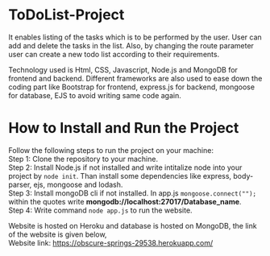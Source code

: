 # ToDoList-Project
It enables listing of the tasks which is to be performed by the user. User can add and delete the tasks in the list. Also, by changing the route parameter user
can create a new todo list according to their requirements. 

Technology used is Html, CSS, Javascript, Node.js and MongoDB for frontend and backend. Different frameworks are also used to ease down the coding part like Bootstrap
for frontend, express.js for backend, mongoose for database, EJS to avoid writing same code again.

# How to Install and Run the Project
Follow the following steps to run the project on your machine:<br/>
Step 1: Clone the repository to your machine. <br/>
Step 2: Install Node.js if not installed and write intitalize node into your project by `node init`. Than install some dependencies like express, body-parser, ejs, mongoose and
 lodash. <br/>
 Step 3: Install mongoDB cli if not installed. In app.js `mongoose.connect("");` within the quotes write **mongodb://localhost:27017/Database_name**. <br/>
 Step 4: Write command `node app.js` to run the website. <br/>
 
 Website is hosted on Heroku and database is hosted on MongoDB, the link of the website is given below, <br/>
 Website link: https://obscure-springs-29538.herokuapp.com/
